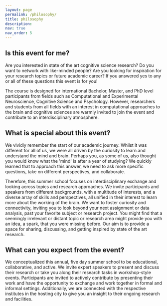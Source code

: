 ```yaml
---
layout: page
permalink: /philosophy/
title: philosophy
description: 
nav: true
nav_order: 5
---
```


## Is this event for me?

Are you interested in state of the art cognitive science research? Do you want to network with like-minded people? Are you looking for inspiration for your research topics or future academic career? If you answered yes to any or all of these questions this event is for you!

The course is designed for international Bachelor, Master, and PhD level participants from fields such as Computational and Experimental Neuroscience, Cognitive Science and Psychology. However, researchers and students from all fields with an interest in computational approaches to the brain and cognitive sciences are warmly invited to join the event and contribute to an interdisciplinary atmosphere.

## What is special about this event?

We vividly remember the start of our academic journey. Whilst it was different for all of us, we were all driven by the curiosity to learn and understand the mind and brain. Perhaps you, as some of us, also thought you would know what the 'mind' is after a year of studying? We quickly learned that to approach this answer, we need to ask more specific questions, take on different perspectives, and collaborate.

Therefore, this summer school focuses on interdisciplinary exchange and looking across topics and research approaches. We invite participants and speakers from different backgrounds, with a multitude of interests, and a diverse array of skills and perspectives, all unified in their interest to learn more about the working of the brain. We want to foster curiosity and connectivity, inviting you to look beyond your next assignment or data analysis, past your favorite subject or research project. You might find that a seemingly irrelevant or distant topic or research area might provide you with an idea, a spark, that you were missing before. Our aim is to provide a space for sharing, discussing, and getting inspired by state of the art research.

## What can you expect from the event?

We conceptualized this annual, five day summer school to be educational, collaborative, and active. We invite expert speakers to present and discuss their research or take you along their research tasks in workshop-style events. Participants are invited to actively contribute by presenting their work and have the opportunity to exchange and work together in formal and informal settings.
Additionally, we are connected with the respective institutes in the hosting city to give you an insight to their ongoing research and facilities.
